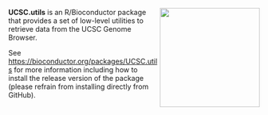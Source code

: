 [<img src="https://www.bioconductor.org/images/logo/jpg/bioconductor_logo_rgb.jpg" width="200" align="right"/>](https://bioconductor.org/)

**UCSC.utils** is an R/Bioconductor package that provides a set of low-level utilities to retrieve data from the UCSC Genome Browser.

See https://bioconductor.org/packages/UCSC.utils for more information including how to install the release version of the package (please refrain from installing directly from GitHub).

